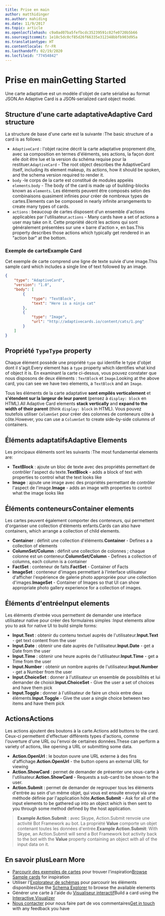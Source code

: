 ```yaml
---
title: Prise en main
author: matthidinger
ms.author: mahiding
ms.date: 11/9/2017
ms.topic: article
ms.openlocfilehash: c9a0ad07ba5fefbcdc35239591c02fe0720b5b66
ms.sourcegitcommit: 1e18c5dc0cf85d26f66335e312348bbfb903d95a
ms.translationtype: HT
ms.contentlocale: fr-FR
ms.lasthandoff: 02/19/2020
ms.locfileid: "77454842"
---
```

# <a name="getting-started"></a><span data-ttu-id="42b2f-102">Prise en main</span><span class="sxs-lookup"><span data-stu-id="42b2f-102">Getting Started</span></span> 

<span data-ttu-id="42b2f-103">Une carte adaptative est un modèle d'objet de carte sérialisé au format JSON.</span><span class="sxs-lookup"><span data-stu-id="42b2f-103">An Adaptive Card is a JSON-serialized card object model.</span></span>

## <a name="adaptive-card-structure"></a><span data-ttu-id="42b2f-104">Structure d'une carte adaptative</span><span class="sxs-lookup"><span data-stu-id="42b2f-104">Adaptive Card structure</span></span>

<span data-ttu-id="42b2f-105">La structure de base d'une carte est la suivante :</span><span class="sxs-lookup"><span data-stu-id="42b2f-105">The basic structure of a card is as follows:</span></span>

* <span data-ttu-id="42b2f-106">`AdaptiveCard` : l'objet racine décrit la carte adaptative proprement dite, avec sa composition en termes d'éléments, ses actions, la façon dont elle doit être lue et la version du schéma requise pour la restituer.</span><span class="sxs-lookup"><span data-stu-id="42b2f-106">`AdaptiveCard` - The root object describes the AdaptiveCard itself, including its element makeup, its actions, how it should be spoken, and the schema version required to render it.</span></span>
* <span data-ttu-id="42b2f-107">`body` -le corps de la carte est constitué de modules appelés `elements`.</span><span class="sxs-lookup"><span data-stu-id="42b2f-107">`body` - The body of the card is made up of building-blocks known as `elements`.</span></span> <span data-ttu-id="42b2f-108">Les éléments peuvent être composés selon des combinaisons quasiment infinies pour créer de nombreux types de cartes.</span><span class="sxs-lookup"><span data-stu-id="42b2f-108">Elements can be composed in nearly infinite arrangements to create many types of cards.</span></span> 
* <span data-ttu-id="42b2f-109">`actions` : beaucoup de cartes disposent d'un ensemble d'actions applicables par l'utilisateur.</span><span class="sxs-lookup"><span data-stu-id="42b2f-109">`actions` - Many cards have a set of actions a user may take on it.</span></span> <span data-ttu-id="42b2f-110">Cette propriété décrit les actions qui sont généralement présentées sur une « barre d'action », en bas.</span><span class="sxs-lookup"><span data-stu-id="42b2f-110">This property describes those actions which typically get rendered in an "action bar" at the bottom.</span></span>

### <a name="example-card"></a><span data-ttu-id="42b2f-111">Exemple de carte</span><span class="sxs-lookup"><span data-stu-id="42b2f-111">Example Card</span></span>

<span data-ttu-id="42b2f-112">Cet exemple de carte comprend une ligne de texte suivie d'une image.</span><span class="sxs-lookup"><span data-stu-id="42b2f-112">This sample card which includes a single line of text followed by an image.</span></span>

```json
{
    "type": "AdaptiveCard",
    "version": "1.0",
    "body": [
        {
            "type": "TextBlock",
            "text": "Here is a ninja cat"
        },
        {
            "type": "Image",
            "url": "http://adaptivecards.io/content/cats/1.png"
        }
    ]
}
```

## <a name="type-property"></a><span data-ttu-id="42b2f-113">Propriété `Type`</span><span class="sxs-lookup"><span data-stu-id="42b2f-113">`Type` property</span></span>

<span data-ttu-id="42b2f-114">Chaque élément possède une propriété `type` qui identifie le type d'objet dont il s'agit.</span><span class="sxs-lookup"><span data-stu-id="42b2f-114">Every element has a `type` property which identifies what kind of object it is.</span></span> <span data-ttu-id="42b2f-115">En examinant la carte ci-dessus, vous pouvez constater que nous disposons de deux éléments : `TextBlock` et `Image`.</span><span class="sxs-lookup"><span data-stu-id="42b2f-115">Looking at the above card, you can see we have two elements, a `TextBlock` and an `Image`.</span></span>

<span data-ttu-id="42b2f-116">Tous les éléments de la carte adaptative **sont empilés verticalement** et **s'étendent sur la largeur de leur parent** (pensez à `display: block` en HTML).</span><span class="sxs-lookup"><span data-stu-id="42b2f-116">All Adaptive Card elements **stack vertically** and **expand to the width of their parent** (think `display: block` in HTML).</span></span> <span data-ttu-id="42b2f-117">Vous pouvez toutefois utiliser `ColumnSet` pour créer des colonnes de conteneurs côte à côte.</span><span class="sxs-lookup"><span data-stu-id="42b2f-117">However, you can use a `ColumnSet` to create side-by-side columns of containers.</span></span>

## <a name="adaptive-elements"></a><span data-ttu-id="42b2f-118">Éléments adaptatifs</span><span class="sxs-lookup"><span data-stu-id="42b2f-118">Adaptive Elements</span></span>

<span data-ttu-id="42b2f-119">Les principaux éléments sont les suivants :</span><span class="sxs-lookup"><span data-stu-id="42b2f-119">The most fundamental elements are:</span></span>

* <span data-ttu-id="42b2f-120">**TextBlock** : ajoute un bloc de texte avec des propriétés permettant de contrôler l'aspect du texte.</span><span class="sxs-lookup"><span data-stu-id="42b2f-120">**TextBlock** - adds a block of text with properties to control what the text looks like</span></span>
* <span data-ttu-id="42b2f-121">**Image** : ajoute une image avec des propriétés permettant de contrôler l'aspect de l'image.</span><span class="sxs-lookup"><span data-stu-id="42b2f-121">**Image** - adds an image with properties to control what the image looks like</span></span>

## <a name="container-elements"></a><span data-ttu-id="42b2f-122">Éléments conteneurs</span><span class="sxs-lookup"><span data-stu-id="42b2f-122">Container elements</span></span>

<span data-ttu-id="42b2f-123">Les cartes peuvent également comporter des conteneurs, qui permettent d'organiser une collection d'éléments enfants.</span><span class="sxs-lookup"><span data-stu-id="42b2f-123">Cards can also have containers, which arrange a collection of child elements.</span></span>

* <span data-ttu-id="42b2f-124">**Container** : définit une collection d'éléments.</span><span class="sxs-lookup"><span data-stu-id="42b2f-124">**Container** - Defines a a collection of elements</span></span>
* <span data-ttu-id="42b2f-125">**ColumnSet/Column** : définit une collection de colonnes ; chaque colonne est un conteneur.</span><span class="sxs-lookup"><span data-stu-id="42b2f-125">**ColumnSet/Column** - Defines a collection of columns, each column is a container</span></span>
* <span data-ttu-id="42b2f-126">**FactSet** : conteneur de faits.</span><span class="sxs-lookup"><span data-stu-id="42b2f-126">**FactSet** - Container of Facts</span></span>
* <span data-ttu-id="42b2f-127">**ImageSet** : conteneur d'images permettant à l'interface utilisateur d'afficher l'expérience de galerie photo appropriée pour une collection d'images.</span><span class="sxs-lookup"><span data-stu-id="42b2f-127">**ImageSet** - Container of Images so that UI can show appropriate photo gallery experience for a collection of images.</span></span>

## <a name="input-elements"></a><span data-ttu-id="42b2f-128">Éléments d'entrée</span><span class="sxs-lookup"><span data-stu-id="42b2f-128">Input elements</span></span>

<span data-ttu-id="42b2f-129">Les éléments d'entrée vous permettent de demander une interface utilisateur native pour créer des formulaires simples :</span><span class="sxs-lookup"><span data-stu-id="42b2f-129">Input elements allow you to ask for native UI to build simple forms:</span></span>

* <span data-ttu-id="42b2f-130">**Input.Text** : obtenir du contenu textuel auprès de l'utilisateur.</span><span class="sxs-lookup"><span data-stu-id="42b2f-130">**Input.Text** - get text content from the user</span></span>
* <span data-ttu-id="42b2f-131">**Input.Date** : obtenir une date auprès de l'utilisateur.</span><span class="sxs-lookup"><span data-stu-id="42b2f-131">**Input.Date** - get a Date from the user</span></span>
* <span data-ttu-id="42b2f-132">**Input.Time** : obtenir une heure auprès de l'utilisateur.</span><span class="sxs-lookup"><span data-stu-id="42b2f-132">**Input.Time** - get a Time from the user</span></span>
* <span data-ttu-id="42b2f-133">**Input.Number** : obtenir un nombre auprès de l'utilisateur.</span><span class="sxs-lookup"><span data-stu-id="42b2f-133">**Input.Number** - get a Number from the user</span></span>
* <span data-ttu-id="42b2f-134">**Input.ChoiceSet** : donner à l'utilisateur un ensemble de possibilités et lui demander de choisir.</span><span class="sxs-lookup"><span data-stu-id="42b2f-134">**Input.ChoiceSet** - Give the user a set of choices and have them pick</span></span>
* <span data-ttu-id="42b2f-135">**Input.Toggle** : donner à l'utilisateur de faire un choix entre deux éléments.</span><span class="sxs-lookup"><span data-stu-id="42b2f-135">**Input.Toggle** - Give the user a single choice between two items and have them pick</span></span>

## <a name="actions"></a><span data-ttu-id="42b2f-136">Actions</span><span class="sxs-lookup"><span data-stu-id="42b2f-136">Actions</span></span>

<span data-ttu-id="42b2f-137">Les actions ajoutent des boutons à la carte.</span><span class="sxs-lookup"><span data-stu-id="42b2f-137">Actions add buttons to the card.</span></span> <span data-ttu-id="42b2f-138">Ceux-ci permettent d'effectuer différents types d'actions, comme l'ouverture d'une URL ou l'envoi de certaines données.</span><span class="sxs-lookup"><span data-stu-id="42b2f-138">These can perform a variety of actions, like opening a URL or submitting some data.</span></span>

* <span data-ttu-id="42b2f-139">**Action.OpenUrl** : le bouton ouvre une URL externe à des fins d'affichage.</span><span class="sxs-lookup"><span data-stu-id="42b2f-139">**Action.OpenUrl** - the button opens an external URL for viewing</span></span>
* <span data-ttu-id="42b2f-140">**Action.ShowCard** : permet de demander de présenter une sous-carte à l'utilisateur.</span><span class="sxs-lookup"><span data-stu-id="42b2f-140">**Action.ShowCard** - Requests a sub-card to be shown to the user.</span></span>
* <span data-ttu-id="42b2f-141">**Action.Submit** : permet de demander de regrouper tous les éléments d'entrée au sein d'un même objet, qui vous est ensuite envoyé via une méthode définie par l'application hôte.</span><span class="sxs-lookup"><span data-stu-id="42b2f-141">**Action.Submit** - Ask for all of the input elements to be gathered up into an object which is then sent to you through some method defined by the host application.</span></span>

> <span data-ttu-id="42b2f-142">**Example Action.Submit** : avec Skype, Action.Submit renvoie une activité Bot Framework au bot. La propriété **Value** comporte un objet contenant toutes les données d'entrée.</span><span class="sxs-lookup"><span data-stu-id="42b2f-142">**Example Action.Submit**: With Skype, an Action.Submit will send a Bot Framework bot activity back to the bot with the **Value** property containing an object with all of the input data on it.</span></span>

## <a name="learn-more"></a><span data-ttu-id="42b2f-143">En savoir plus</span><span class="sxs-lookup"><span data-stu-id="42b2f-143">Learn More</span></span>

* <span data-ttu-id="42b2f-144">[Parcourir des exemples de cartes](http://adaptivecards.io/samples/) pour trouver l'inspiration</span><span class="sxs-lookup"><span data-stu-id="42b2f-144">[Browse Sample cards](http://adaptivecards.io/samples/) for inspiration</span></span>
* <span data-ttu-id="42b2f-145">Utiliser l'[Explorateur de schémas](http://adaptivecards.io/explorer) pour parcourir les éléments disponibles</span><span class="sxs-lookup"><span data-stu-id="42b2f-145">Use the [Schema Explorer](http://adaptivecards.io/explorer) to browse the available elements</span></span>
* <span data-ttu-id="42b2f-146">Générer une carte à l'aide du [Visualiseur interactif](http://adaptivecards.io/visualizer/)</span><span class="sxs-lookup"><span data-stu-id="42b2f-146">Build a card using the [Interactive Visualizer](http://adaptivecards.io/visualizer/)</span></span>
* <span data-ttu-id="42b2f-147">[Nous contacter](http://adaptivecards.io/connect) pour nous faire part de vos commentaires</span><span class="sxs-lookup"><span data-stu-id="42b2f-147">[Get in touch](http://adaptivecards.io/connect) with any feedback you have</span></span>
